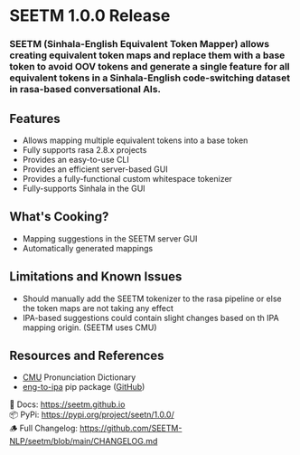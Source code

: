 # SEETM 1.0.0 Release

### SEETM (Sinhala-English Equivalent Token Mapper) allows creating equivalent token maps and replace them with a base token to avoid OOV tokens and generate a single feature for all equivalent tokens in a Sinhala-English code-switching dataset in rasa-based conversational AIs.

## Features
- Allows mapping multiple equivalent tokens into a base token
- Fully supports rasa 2.8.x projects
- Provides an easy-to-use CLI
- Provides an efficient server-based GUI
- Provides a fully-functional custom whitespace tokenizer
- Fully-supports Sinhala in the GUI

## What's Cooking?
- Mapping suggestions in the SEETM server GUI
- Automatically generated mappings

## Limitations and Known Issues
- Should manually add the SEETM tokenizer to the rasa pipeline or else the token maps are not taking any effect
- IPA-based suggestions could contain slight changes based on th IPA mapping origin. (SEETM uses CMU)

## Resources and References
- [CMU](http://www.speech.cs.cmu.edu/cgi-bin/cmudict) Pronunciation Dictionary
- [eng-to-ipa](https://pypi.org/project/eng-to-ipa/) pip package ([GitHub](https://github.com/mphilli/English-to-IPA))

📒 Docs: https://seetm.github.io  
📦 PyPi: https://pypi.org/project/seetn/1.0.0/  
🪵 Full Changelog: https://github.com/SEETM-NLP/seetm/blob/main/CHANGELOG.md
